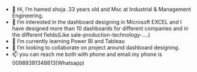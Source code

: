 - 👋 Hi, I’m hamed shoja .33 years old and Msc at Industrial & Management Engineering.
- 👀 I’m interested in the dashboard designing in Microsoft EXCEL and I have designed more than 10 dashboards for different companies and in the different fields(Like sale-production-technology-....)
- 🌱 I’m currently learning Power BI and Tableau
- 💞️ I’m looking to collaborate on project around dashboard designing.
- 📫 you can reach me both with phone and email.my phone is 00989381348813(Whatsapp)

<!---
HAMEDSHOJA/HAMEDSHOJA is a ✨ special ✨ repository because its `README.md` (this file) appears on your GitHub profile.
You can click the Preview link to take a look at your changes.
--->
